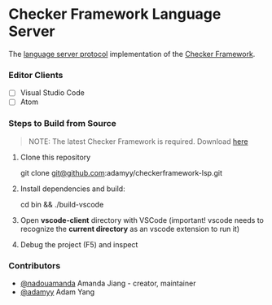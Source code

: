 # Checker Framework Language Server
The [language server protocol][lsp] implementation of the [Checker Framework][cf].

### Editor Clients

- [ ] Visual Studio Code
- [ ] Atom

### Steps to Build from Source

> NOTE: The latest Checker Framework is required. Download [here][cf]

1. Clone this repository

    git clone git@github.com:adamyy/checkerframework-lsp.git

2. Install dependencies and build:

    cd bin && ./build-vscode

3. Open **vscode-client** directory with VSCode (important! vscode needs to recognize the **current directory** as an vscode extension to run it)

4. Debug the project (F5) and inspect

### Contributors
- [@nadouamanda][nadouamanda] Amanda Jiang - creator, maintainer
- [@adamyy][adamyy] Adam Yang

[lsp]: <https://microsoft.github.io/language-server-protocol/>
[cf]: <https://checkerframework.org/>
[src]: <https://github.com/nadouamanda/checkerframework-vscode-extension>
[nadouamanda]: <https://github.com/nadouamanda>
[adamyy]: <https://github.com/adamyy>
